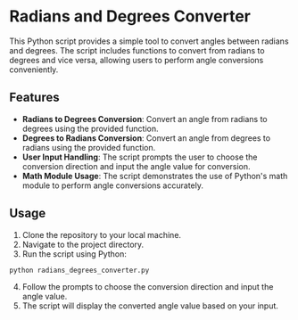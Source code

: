 # Radians and Degrees Converter

This Python script provides a simple tool to convert angles between radians and degrees. The script includes functions to convert from radians to degrees and vice versa, allowing users to perform angle conversions conveniently.

## Features

- **Radians to Degrees Conversion**: Convert an angle from radians to degrees using the provided function.
- **Degrees to Radians Conversion**: Convert an angle from degrees to radians using the provided function.
- **User Input Handling**: The script prompts the user to choose the conversion direction and input the angle value for conversion.
- **Math Module Usage**: The script demonstrates the use of Python's math module to perform angle conversions accurately.

## Usage

1. Clone the repository to your local machine.
2. Navigate to the project directory.
3. Run the script using Python:
   
  ```python radians_degrees_converter.py```

4. Follow the prompts to choose the conversion direction and input the angle value.
5. The script will display the converted angle value based on your input.

